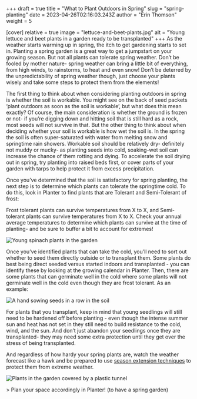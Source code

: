 +++
draft = true
title = "What to Plant Outdoors in Spring"
slug = "spring-planting"
date = 2023-04-26T02:16:03.243Z
author = "Erin Thomson"
weight = 5

[cover]
relative = true
image = "lettuce-and-beet-plants.jpg"
alt = "Young lettuce and beet plants in a garden ready to be transplanted"
+++
As the weather starts warming up in spring, the itch to get gardening starts to set in. Planting a spring garden is a great way to get a jumpstart on your growing season. But not all plants can tolerate spring weather. Don’t be fooled by mother nature- spring weather can bring a little bit of everything, from high winds, to rainstorms, to heat and even snow! Don’t be deterred by the unpredictability of spring weather though, just choose your plants wisely and take some steps to protect them from the elements!

The first thing to think about when considering planting outdoors in spring is whether the soil is workable. You might see on the back of seed packets ‘plant outdoors as soon as the soil is workable’, but what does this mean exactly? Of course, the main consideration is whether the ground is frozen or not- if you’re digging down and hitting soil that is still hard as a rock, most seeds will not survive in that. But the other thing to think about when deciding whether your soil is workable is how wet the soil is. In the spring the soil is often super-saturated with water from melting snow and springtime rain showers. Workable soil should be relatively dry- definitely not muddy or mucky- as planting seeds into cold, soaking-wet soil can increase the chance of them rotting and dying. To accelerate the soil drying out in spring, try planting into raised beds first, or cover parts of your garden with tarps to help protect it from excess precipitation.

Once you’ve determined that the soil is satisfactory for spring planting, the next step is to determine which plants can tolerate the springtime cold. To do this, look in Planter to find plants that are Tolerant and Semi-Tolerant of frost:

Frost tolerant plants can survive temperatures from X to X, and Semi-tolerant plants can survive temperatures from X to X. Check your annual average temperatures to determine which plants can survive at the time of planting- and be sure to buffer a bit to account for extremes!

![Young spinach plants in the garden](young-spinach.jpg)

Once you’ve identified plants that can take the cold, you’ll need to sort out whether to seed them directly outside or to transplant them. Some plants do best being direct seeded versus started indoors and transplanted - you can identify these by looking at the growing calendar in Planter. Then, there are some plants that can germinate well in the cold where some plants will not germinate well in the cold even though they are frost tolerant. As an example:

![A hand sowing seeds in a row in the soil](sowing-seeds.jpg)

For plants that you transplant, keep in mind that young seedlings will still need to be hardened off before planting - even though the intense summer sun and heat has not set in they still need to build resistance to the cold, wind, and the sun. And don’t just abandon your seedlings once they are transplanted- they may need some extra protection until they get over the stress of being transplanted.

And regardless of how hardy your spring plants are, watch the weather forecast like a hawk and be prepared to use [season extension techniques](https://blog.planter.garden/posts/season-extension/) to protect them from extreme weather.

![Plants in the garden covered by a plastic tunnel](plants-under-cover.jpg)

\> Plan your space accordingly in Planter! (to have a spring garden)